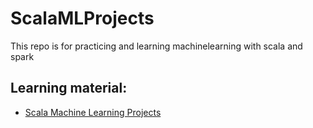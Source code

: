 # ScalaMLProjects

This repo is for practicing and learning machinelearning with scala and spark

## Learning material:

* [Scala Machine Learning Projects](https://www.packtpub.com/product/scala-machine-learning-projects/9781788479042)
